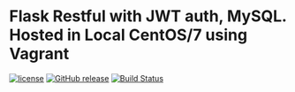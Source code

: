 # Flask Restful with JWT auth, MySQL. Hosted in Local CentOS/7 using Vagrant


[![license](https://img.shields.io/github/license/farhan1988/flask-rest-auth-roles-jwt.svg?max=2592000)]()
[![GitHub release](https://img.shields.io/github/release/farhan1988/flask-rest-auth-roles-jwt.svg)]()
[![Build Status](https://travis-ci.com/farhan1988/angularjs-jwt-authentication-tutorial.svg?branch=master)](https://travis-ci.com/farhan1988/angularjs-jwt-authentication-tutorial)